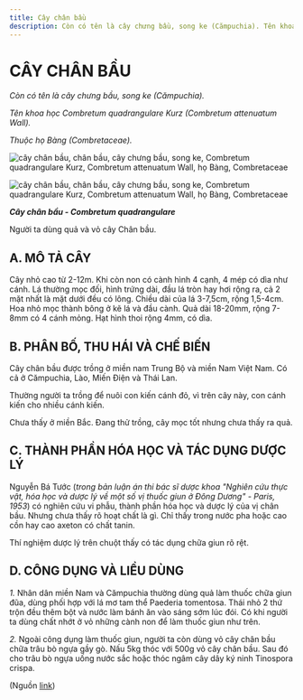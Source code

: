 ```yaml
---
title: Cây chân bầu
description: Còn có tên là cây chưng bầu, song ke (Cămpuchia). Tên khoa học Combretum quadrangulare Kurz (Combretum attenuatum Wall). Thuộc họ Bàng (Combretaceae). Người ta dùng quả và vỏ cây chân bầu.
---
```

# CÂY CHÂN BẦU

*Còn có tên là cây chưng bầu, song ke (Cămpuchia).*

*Tên khoa học Combretum quadrangulare Kurz (Combretum attenuatum Wall).*

*Thuộc họ Bàng (Combretaceae).*

![cây chân bầu, chân bầu, cây chưng bầu, song ke, Combretum quadrangulare Kurz, Combretum attenuatum Wall, họ Bàng, Combretaceae](/imgs/do-tat-loi/ctvvtvn/cay-chan-bau.jpg)

![cây chân bầu, chân bầu, cây chưng bầu, song ke, Combretum quadrangulare Kurz, Combretum attenuatum Wall, họ Bàng, Combretaceae](/imgs/do-tat-loi/ctvvtvn/cay-chan-bau-2.jpg)

***Cây chân bầu - Combretum quadrangulare***

Người ta dùng quả và vỏ cây Chân bầu.

## A. MÔ TẢ CÂY

Cây nhỏ cao từ 2-12m. Khi còn non có cành hình 4 cạnh, 4 mép có dìa như cánh. Lá thường mọc đối, hình trứng dài, đầu lá tròn hay hơi rộng ra, cả 2 mặt nhất là mặt dưới đều có lông. Chiều dài của lá 3-7,5cm, rộng 1,5-4cm. Hoa nhỏ mọc thành bông ở kẽ lá và đầu cành. Quả dài 18-20mm, rộng 7-8mm có 4 cánh mỏng. Hạt hình thoi rộng 4mm, có dìa.

## B. PHÂN BỐ, THU HÁI VÀ CHẾ BIẾN

Cây chân bầu được trồng ở miền nam Trung Bộ và miền Nam Việt Nam. Có cả ở Cămpuchia, Lào, Miến Điện và Thái Lan.

Thường người ta trồng để nuôi con kiến cánh đỏ, vì trên cây này, con cánh kiến cho nhiều cánh kiến.

Chưa thấy ở miền Bắc. Đang thử trồng, cây mọc tốt nhưng chưa thấy ra quả.

## C. THÀNH PHẦN HÓA HỌC VÀ TÁC DỤNG DƯỢC LÝ

Nguyễn Bá Tước (*trong bản luận án thi bác sĩ dược khoa "Nghiên cứu thực vật, hóa học và dược lý về một số vị thuốc giun ở Đông Dương" - Paris, 1953*) có nghiên cứu vi phẫu, thành phần hóa học và dược lý của vị chân bầu. Nhưng chưa thấy rõ hoạt chất là gì. Chỉ thấy trong nước pha hoặc cao cồn hay cao axeton có chất tanin.

Thí nghiệm dược lý trên chuột thấy có tác dụng chữa giun rõ rệt.

## D. CÔNG DỤNG VÀ LIỀU DÙNG

*1.* Nhân dân miền Nam và Cămpuchia thường dùng quả làm thuốc chữa giun đũa, dùng phối hợp với lá mơ tam thể Paederia tomentosa. Thái nhỏ 2 thứ trộn đều thêm bột và nước làm bánh ăn vào sáng sớm lúc đói. Có khi người ta dùng chất nhớt ở vỏ những cành non để làm thuốc giun như trên.

*2.* Ngoài công dụng làm thuốc giun, người ta còn dùng vỏ cây chân bầu chữa trâu bò ngựa gầy gò. Nấu 5kg thóc với 500g vỏ cây chân bầu. Sau đó cho trâu bò ngựa uống nước sắc hoặc thóc ngâm cây dây ký ninh Tinospora crispa.

(Nguồn <a href="http://www.thuocvuonnha.com/nhung-cay-thuoc-va-vi-thuoc-viet-nam/ket-qua-tra-cuu/cay-chan-bau" target="_blank">link</a>)
